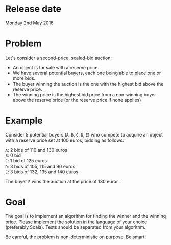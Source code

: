 # Release date #

Monday 2nd May 2016

# Problem #

Let's consider a second-price, sealed-bid auction:
* An object is for sale with a reserve price.
* We have several potential buyers, each one being able to place one or more bids.
* The buyer winning the auction is the one with the highest bid above the reserve price.
* The winning price is the highest bid price from a non-winning buyer above the reserve price (or the reserve price if none applies)

# Example #

Consider 5 potential buyers (`A`, `B`, `C`, `D`, `E`) who compete to acquire an object with a reserve price set at 100 euros, bidding as follows:
 
`A`: 2 bids of 110 and 130 euros  
`B`: 0 bid  
`C`: 1 bid of 125 euros  
`D`: 3 bids of 105, 115 and 90 euros  
`E`: 3 bids of 132, 135 and 140 euros  
 
The buyer `E` wins the auction at the price of 130 euros.

# Goal #

The goal is to implement an algorithm for finding the winner and the winning price. Please implement the solution in the language of your choice (preferably Scala). Tests should be separated from your algorithm.
 
Be careful, the problem is non-deterministic on purpose. Be smart!
